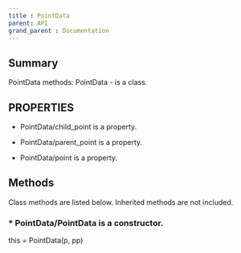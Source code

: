 ```yaml
---
title : PointData
parent: API
grand_parent : Documentation
---
```

## Summary
PointData methods:
PointData - is a class.
## PROPERTIES
* PointData/child_point is a property.

* PointData/parent_point is a property.

* PointData/point is a property.

## Methods
Class methods are listed below. Inherited methods are not included.
### * PointData/PointData is a constructor.
this = PointData(p, pp)

